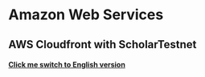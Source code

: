 # Amazon Web Services

## AWS Cloudfront with ScholarTestnet

#### [Click me switch to English version](README.md)
